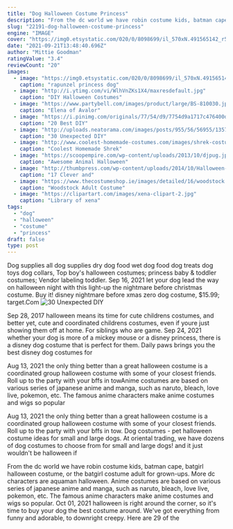 ```yaml
---
title: "Dog Halloween Costume Princess"
description: "From the dc world we have robin costume kids, batman cape, batgirl halloween costume, or the batgirl costume adult for grown-ups. More dc characters are aquaman halloween"
slug: "22191-dog-halloween-costume-princess"
engine: "IMAGE"
cover: "https://img0.etsystatic.com/020/0/8098699/il_570xN.491565142_r512.jpg"
date: "2021-09-21T13:48:40.696Z"
author: "Mittie Goodman"
ratingValue: "3.4"
reviewCount: "20"
images:
  - image: "https://img0.etsystatic.com/020/0/8098699/il_570xN.491565142_r512.jpg"
    caption: "rapunzel princess dog"
  - image: "http://i.ytimg.com/vi/WlhVnZKs1X4/maxresdefault.jpg"
    caption: "DIY Halloween Costumes"
  - image: "https://www.partybell.com/images/product/large/BS-810030.jpg"
    caption: "Elena of Avalor"
  - image: "https://i.pinimg.com/originals/77/54/d9/7754d9a1717c476400d11cf146c1118a.jpg"
    caption: "20 Best DIY"
  - image: "http://uploads.neatorama.com/images/posts/955/56/56955/1357018209-1.jpg"
    caption: "30 Unexpected DIY"
  - image: "http://www.coolest-homemade-costumes.com/images/shrek-costume-01.jpg"
    caption: "Coolest Homemade Shrek"
  - image: "https://scoopempire.com/wp-content/uploads/2013/10/djpug.jpg"
    caption: "Awesome Animal Halloween"
  - image: "http://thumbpress.com/wp-content/uploads/2014/10/Halloween-costumes-for-pets-07.jpg"
    caption: "17 Clever and"
  - image: "https://www.thecostumeshop.ie/images/detailed/16/woodstock.jpg"
    caption: "Woodstock Adult Costume"
  - image: "https://clipartart.com/images/xena-clipart-2.jpg"
    caption: "Library of xena"
tags:
  - "dog"
  - "halloween"
  - "costume"
  - "princess"
draft: false
type: post
---
```


Dog supplies all dog supplies dry dog food wet dog food dog treats dog toys dog collars,  Top boy's halloween costumes; princess baby & toddler costumes; Vendor labeling toddler. Sep 16, 2021 let your dog lead the way on halloween night with this light-up the nightmare before christmas costume. Buy it! disney nightmare before xmas zero dog costume, $15.99; target.Com
![30 Unexpected DIY](http://uploads.neatorama.com/images/posts/955/56/56955/1357018209-1.jpg "30 Unexpected DIY")

Sep 28, 2017 halloween means its time for cute childrens costumes, and better yet, cute and coordinated childrens costumes, even if youre just showing them off at home. For siblings who are game. Sep 24, 2021 whether your dog is more of a mickey mouse or a disney princess, there is a disney dog costume that is perfect for them. Daily paws brings you the best disney dog costumes for
<!--inArticleAds-->

<!--galleryOne-->

Aug 13, 2021 the only thing better than a great halloween costume is a coordinated group halloween costume with some of your closest friends. Roll up to the party with your bffs in towAnime costumes are based on various series of japanese anime and manga, such as naruto, bleach, love live, pokemon, etc. The famous anime characters make anime costumes and wigs so popular
<!--inArticleAds-->

<!--galleryTwo-->

Aug 13, 2021 the only thing better than a great halloween costume is a coordinated group halloween costume with some of your closest friends. Roll up to the party with your bffs in tow. Dog costumes - pet halloween costume ideas for small and large dogs. At oriental trading, we have dozens of dog costumes to choose from for small and large dogs! and it just wouldn't be halloween if
<!--galleryThree-->

From the dc world we have robin costume kids, batman cape, batgirl halloween costume, or the batgirl costume adult for grown-ups. More dc characters are aquaman halloween. Anime costumes are based on various series of japanese anime and manga, such as naruto, bleach, love live, pokemon, etc. The famous anime characters make anime costumes and wigs so popular. Oct 01, 2021 halloween is right around the corner, so it's time to buy your dog the best costume around. We've got everything from funny and adorable, to downright creepy. Here are 29 of the